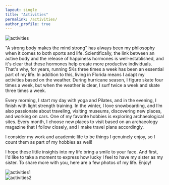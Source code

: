 ```yaml
---
layout: single
title: "Activities"
permalink: /activities/
author_profile: true
---
```


![activities](https://vefaayyildiz.github.io/images/activities.jpg)  


"A strong body makes the mind strong" has always been my philosophy when it comes to both sports and life. Scientifically, the link between an active body and the release of happiness hormones is well-established, and it's clear that these hormones help create more productive individuals. That's why, for years, running 5Ks three times a week has been an essential part of my life. In addition to this, living in Florida means I adapt my activities based on the weather. During hurricane season, I figure skate four times a week, but when the weather is clear, I surf twice a week and skate three times a week.

Every morning, I start my day with yoga and Pilates, and in the evening, I finish with light strength training. In the winter, I love snowboarding, and I’m also passionate about traveling, visiting museums, discovering new places, and working on cars. One of my favorite hobbies is exploring archaeological sites. Every month, I choose new places to visit based on an archaeology magazine that I follow closely, and I make travel plans accordingly.

I consider my work and academic life to be things I genuinely enjoy, so I count them as part of my hobbies as well!

I hope these little insights into my life bring a smile to your face. And first, I'd like to take a moment to express how lucky I feel to have my sister as my sister. To share more with you, here are a few photos of my life. Enjoy!

![activities1](https://vefaayyildiz.github.io/images/dil.png)  
![activities2](https://vefaayyildiz.github.io/images/ab.png)  
